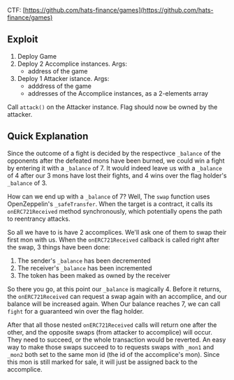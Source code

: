 CTF: [https://github.com/hats-finance/games](https://github.com/hats-finance/games)

## Exploit

1. Deploy Game
2. Deploy 2 Accomplice instances.
   Args: 
   - address of the game
3. Deploy 1 Attacker istance.
   Args:
   - adddress of the game
   - addresses of the Accomplice instances, as a 2-elements array

Call `attack()` on the Attacker instance. Flag should now be owned by the attacker.

## Quick Explanation

Since the outcome of a fight is decided by the respectivce `_balance` of the
opponents after the defeated mons have been burned, we could win a fight by
entering it with a `_balance` of 7. It would indeed leave us with a `_balance`
of 4 after our 3 mons have lost their fights, and 4 wins over the flag holder's
`_balance` of 3.

How can we end up with a `_balance` of 7? Well, The `swap` function uses
OpenZeppelin's `_safeTransfer`. When the target is a contract, it calls its
`onERC721Received` method synchronously, which potentially opens the path to
reentrancy attacks.

So all we have to is have 2 accomplices. We'll ask one of them to swap their
first mon with us. When the `onERC721Received` callback is called right after
the swap, 3 things have been done:

1. The sender's `_balance` has been decremented
2. The receiver's `_balance` has been incremented
3. The token has been maked as owned by the receiver

So there you go, at this point our `_balance` is magically 4. Before it
returns, the `onERC721Received` can request a swap again with an accomplice,
and our balance will be increased again. When Our balance reaches 7, we can
call `fight` for a guaranteed win over the flag holder.

After that all those nested `onERC721Received` calls will return one after the
other, and the opposite swaps (from attacker to accomplice) will occur. They
need to succeed, or the whole transaction would be reverted. An easy way to
make those swaps succeed to to requests swaps with `_mon1` and `_mon2` both set
to the same mon id (the id of the accomplice's mon). Since this mon is still
marked for sale, it will just be assigned back to the accomplice.
